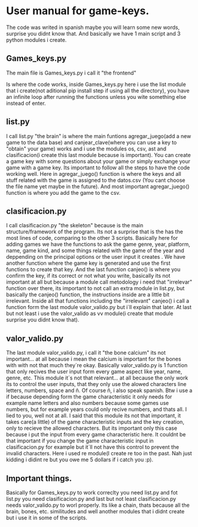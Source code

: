 # User manual for game-keys.

The code was writed in spanish maybe you will learn some new words, surprise you didnt know that. And basically we have 1 main script and 3 python modules i create.

## Games_keys.py

The main file is Games_keys.py i call it "the frontend"

Is where the code works, inside Games_keys.py here i use the list module that i create(not aditional pip install step if using all the directory), you have an infinite loop after running the functions unless you wite something else instead of enter.

## list.py

I call list.py "the brain" is where the main funtions agregar_juego(add a new game to the data base) and canjear_clave(where you can use a key to "obtain" your game) works and i use the modules os, csv,  ast and clasificacion(i create this last module because is important). You can create a game key with some questions about your game or simply exchange your game with a game key. Its important to follow all the steps to have the code working well. Here in agregar_juego() function is where the keys and all stuff related with the game is assigned to the datos.csv (You cant choose the file name yet maybe in the future). And most important agregar_juego() function is where you add the game to the csv.

## clasificacion.py

I call clasificacion.py "the skeleton" because is the main structure/framework of the program. Its not a surprise that is the has the most lines of code, comparing to the other 3 scripts. Basically here for adding games we have the functions to ask the game genre, year, platform, name, game kind, and some things related with the game of the year and deppending on the principal options or the user input it creates . We have another function where the game key is generated and use the first functions to create that key. And the last function canjeo() is where you confirm the key, if its correct or not  what you write, basically its not important at all but because a module call metodology i need that "irrelevar" function over there, its important to not call an extra module in list.py, but basically the canjeo() function, the instructions inside are a little bit irrelevant. Inside all that functions including the "irrelevant" canjeo() i call a function form the last module valor_valido.py but i´ll explain that later. At last but not least i use the valor_valido as vv module(i create that module surprise you didnt know that).

## valor_valido.py

The last module valor_valido.py, i call it "the bone calcium" its not important... at all because i mean the calcium is important for the bones with with not that much they´re okay. Basically valor_valido.py is 1 function that only recives the user input form every game aspect like year, name, genre, etc. This module it´s not that relevant... at all because the only work its to control the user inputs, that they only use the alowed characters line letters, numbers, space and ñ. Of course ñ, i also speak spanish. Btw i use a if because depending form the game characteristic it only needs for example name letters and also numbers because some games use numbers, but for example years could only recive numbers, and thats all. I lied to you, well not at all. I said that this module its not that important, it takes care(a little) of the game characteristic inputs and the key creation, only to recieve the allowed characters. But its important only this case because i put the input from every game characteristic here. It couldnt be that important if you change the game characteristic input in clasificacion.py for example but it´ll not have this control to prevent the invalid characters. Here i used re module(I create re too in the past. Nah just kidding i didint re but you owe me 5 dollars if i catch you :p).

## Important things.

Basically  for Games_keys.py to work correclty you need list.py and fot list.py you need clasificacion.py and last but not least clasificacion.py needs valor_valido.py to worl properly. Its like a chain, thats because all the brain, bones, etc. similitudes and well another modules that i didnt create but i use it in some of the scripts.
